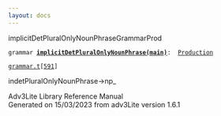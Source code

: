 ```yaml
---
layout: docs
---
```

<span class="title">implicitDetPluralOnlyNounPhrase</span><span class="type">GrammarProd</span>

`grammar `**[`implicitDetPluralOnlyNounPhrase(main)`](../object/implicitDetPluralOnlyNounPhrase(main).html)**` :   `[`Production`](../object/Production.html)

[`grammar.t`](../file/grammar.t.html)`[`[`591`](../source/grammar.t.html#591)`]`

<div class="gramrule">

indetPluralOnlyNounPhrase-\>np\_  

</div>

<div class="ftr">

Adv3Lite Library Reference Manual  
Generated on 15/03/2023 from adv3Lite version 1.6.1

</div>
